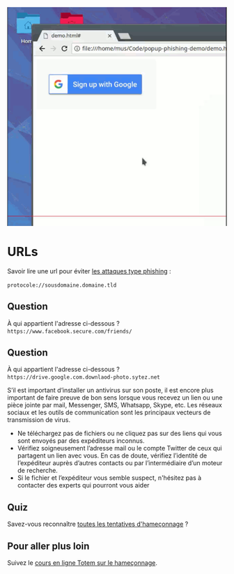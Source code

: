 <img src="/assets/i/fishing.gif" alt="Phishing" title="Phishing"  class="r-stretch" />


URLs
====

Savoir lire une url pour éviter [les attaques type phishing](https://freedom.press/training/email-security-tips/) :

`protocole://sousdomaine.domaine.tld`


Question
----

À qui appartient l\'adresse ci-dessous ?
`https://www.facebook.secure.com/friends/`


Question
----

À qui appartient l'adresse ci-dessous ?
`https://drive.google.com.downlaod-photo.sytez.net`


S’il est important d’installer un antivirus sur son poste, il est encore plus important de faire preuve de bon sens lorsque vous recevez un lien ou une pièce jointe par mail, Messenger, SMS, Whatsapp, Skype, etc. Les réseaux sociaux et les outils de communication sont les principaux vecteurs de transmission de virus.


* Ne téléchargez pas de fichiers ou ne cliquez pas sur des liens qui vous sont envoyés par des expéditeurs inconnus.
* Vérifiez soigneusement l’adresse mail ou le compte Twitter de ceux qui partagent un lien avec vous. En cas de doute, vérifiez l’identité de l’expéditeur auprès d’autres contacts ou par l’intermédiaire d’un moteur de recherche.
* Si le fichier et l’expéditeur vous semble suspect, n'hésitez pas à contacter des experts qui pourront vous aider


Quiz
----

Savez-vous reconnaître [toutes les tentatives d'hameçonnage](https://phishingquiz.withgoogle.com/?hl=fr) ?


Pour aller plus loin
-----

Suivez le [cours en ligne Totem sur le hameçonnage](https://learn.totem-project.org/courses/course-v1:Totem+TP_PM_FR001+cours/about).


